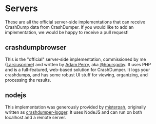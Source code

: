 Servers
======


These are all the official server-side implementations that can receive CrashDump data from CrashDumper. 
If you would like to add an implementation, we would be happy to receive a pull request!

## crashdumpbrowser
This is the "official" server-side implementation, commissioned by me ([Larsiusprime](http://github.com/larsiusprime)) and written by [Adam Perry](http://github.com/arperry), aka [@hoursgoby](http://www.twitter.com/hoursgoby). It uses PHP and is a full-featured, web-based solution for CrashDumper. It logs your crashdumps, and has some robust UI stuff for viewing, organizing, and processing the results.

## nodejs
This implementation was generously provided by [misterpah](http://github.com/misterpah), originally written as [crashdumper-logger](https://github.com/misterpah/crashdumper-logger). It uses NodeJS and can run on both localhost and a remote server.
